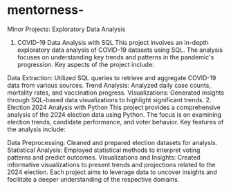 # mentorness-
Minor Projects: Exploratory Data Analysis
1. COVID-19 Data Analysis with SQL
This project involves an in-depth exploratory data analysis of COVID-19 datasets using SQL. The analysis focuses on understanding key trends and patterns in the pandemic's progression. Key aspects of the project include:

Data Extraction: Utilized SQL queries to retrieve and aggregate COVID-19 data from various sources.
Trend Analysis: Analyzed daily case counts, mortality rates, and vaccination progress.
Visualizations: Generated insights through SQL-based data visualizations to highlight significant trends.
2. Election 2024 Analysis with Python
This project provides a comprehensive analysis of the 2024 election data using Python. The focus is on examining election trends, candidate performance, and voter behavior. Key features of the analysis include:

Data Preprocessing: Cleaned and prepared election datasets for analysis.
Statistical Analysis: Employed statistical methods to interpret voting patterns and predict outcomes.
Visualizations and Insights: Created informative visualizations to present trends and projections related to the 2024 election.
Each project aims to leverage data to uncover insights and facilitate a deeper understanding of the respective domains.


